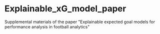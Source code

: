 # Explainable_xG_model_paper
Supplemental materials of the paper "Explainable expected goal models for performance analysis in football analytics"
